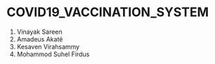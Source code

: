 # COVID19_VACCINATION_SYSTEM

1. Vinayak Sareen
2. Amadeus Akaté 
3. Kesaven Virahsammy 
4. Mohammod Suhel Firdus 
